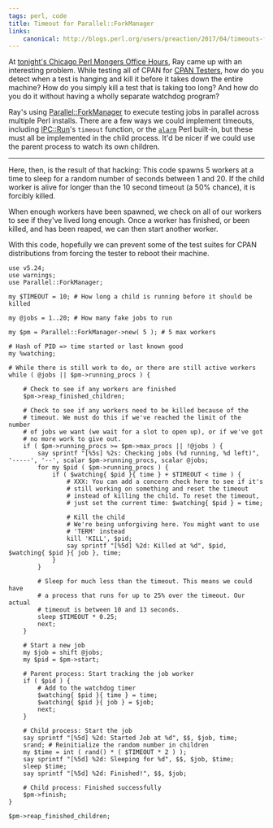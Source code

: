 ```yaml
---
tags: perl, code
title: Timeout for Parallel::ForkManager
links:
    canonical: http://blogs.perl.org/users/preaction/2017/04/timeouts-for-parallelforkmanager.html
---
```


At [tonight's Chicago Perl Mongers Office
Hours](https://www.meetup.com/ChicagoPM/events/239053113/), Ray came up
with an interesting problem. While testing all of CPAN for [CPAN
Testers](http://www.cpantesters.org), how do you detect when a test is
hanging and kill it before it takes down the entire machine? How do you
simply kill a test that is taking too long? And how do you do it without
having a wholly separate watchdog program?

Ray's using
[Parallel::ForkManager](http://metacpan.org/pod/Parallel::ForkManager)
to execute testing jobs in parallel across multiple Perl installs. There
are a few ways we could implement timeouts, including
[IPC::Run](http://metacpan.org/pod/IPC::Run)'s `timeout` function, or
the [`alarm`](http://perldoc.perl.org/functions/alarm.html) Perl
built-in, but these must all be implemented in the child process. It'd
be nicer if we could use the parent process to watch its own children.

---

Here, then, is the result of that hacking: This code spawns 5 workers at
a time to sleep for a random number of seconds between 1 and 20. If the
child worker is alive for longer than the 10 second timeout (a 50%
chance), it is forcibly killed.

When enough workers have been spawned, we check on all of our workers to
see if they've lived long enough. Once a worker has finished, or been
killed, and has been reaped, we can then start another worker.

With this code, hopefully we can prevent some of the test suites for
CPAN distributions from forcing the tester to reboot their machine.

    use v5.24;
    use warnings;
    use Parallel::ForkManager;

    my $TIMEOUT = 10; # How long a child is running before it should be killed

    my @jobs = 1..20; # How many fake jobs to run

    my $pm = Parallel::ForkManager->new( 5 ); # 5 max workers

    # Hash of PID => time started or last known good
    my %watching;

    # While there is still work to do, or there are still active workers
    while ( @jobs || $pm->running_procs ) {

        # Check to see if any workers are finished
        $pm->reap_finished_children;

        # Check to see if any workers need to be killed because of the
        # timeout. We must do this if we've reached the limit of the number
        # of jobs we want (we wait for a slot to open up), or if we've got
        # no more work to give out.
        if ( $pm->running_procs >= $pm->max_procs || !@jobs ) {
            say sprintf "[%5s] %2s: Checking jobs (%d running, %d left)", '-----', '--', scalar $pm->running_procs, scalar @jobs;
            for my $pid ( $pm->running_procs ) {
                if ( $watching{ $pid }{ time } + $TIMEOUT < time ) {
                    # XXX: You can add a concern check here to see if it's
                    # still working on something and reset the timeout
                    # instead of killing the child. To reset the timeout,
                    # just set the current time: $watching{ $pid } = time;

                    # Kill the child
                    # We're being unforgiving here. You might want to use
                    # 'TERM' instead
                    kill 'KILL', $pid;
                    say sprintf "[%5d] %2d: Killed at %d", $pid, $watching{ $pid }{ job }, time;
                }
            }

            # Sleep for much less than the timeout. This means we could have
            # a process that runs for up to 25% over the timeout. Our actual
            # timeout is between 10 and 13 seconds.
            sleep $TIMEOUT * 0.25;
            next;
        }

        # Start a new job
        my $job = shift @jobs;
        my $pid = $pm->start;

        # Parent process: Start tracking the job worker
        if ( $pid ) {
            # Add to the watchdog timer
            $watching{ $pid }{ time } = time;
            $watching{ $pid }{ job } = $job;
            next;
        }

        # Child process: Start the job
        say sprintf "[%5d] %2d: Started Job at %d", $$, $job, time;
        srand; # Reinitialize the random number in children
        my $time = int ( rand() * ( $TIMEOUT * 2 ) );
        say sprintf "[%5d] %2d: Sleeping for %d", $$, $job, $time;
        sleep $time;
        say sprintf "[%5d] %2d: Finished!", $$, $job;

        # Child process: Finished successfully
        $pm->finish;
    }

    $pm->reap_finished_children;
